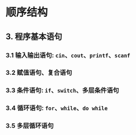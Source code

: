 # 顺序结构

## 3. 程序基本语句
### 3.1 输入输出语句: `cin`、`cout`、`printf`、`scanf`
### 3.2 赋值语句、复合语句
### 3.3 条件语句: `if`、`switch`、多层条件语句
### 3.4 循环语句: `for`、`while`、`do while`
### 3.5 多层循环语句

